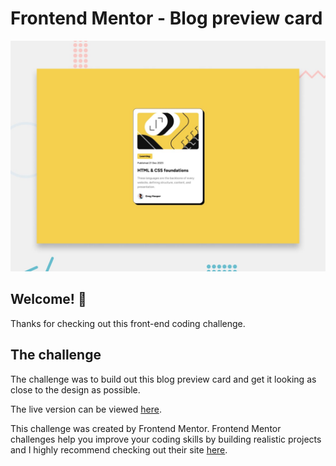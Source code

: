 # Frontend Mentor - Blog preview card

![Design preview for the QR code component coding challenge](./preview.jpg)

## Welcome! 👋

Thanks for checking out this front-end coding challenge.

## The challenge

The challenge was to build out this blog preview card and get it looking as close to the design as possible.

The live version can be viewed [here](https://davelilleystone.github.io/fem-blog-preview-card/).

This challenge was created by Frontend Mentor. Frontend Mentor challenges help you improve your coding skills by building realistic projects and I highly recommend checking out their site [here](https://www.frontendmentor.io).
